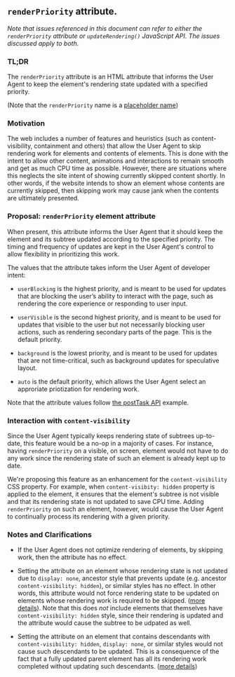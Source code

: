 ## `renderPriority` attribute.

_Note that issues referenced in this document can refer to either the
`renderPriority` attribute or `updateRendering()` JavaScript API. The issues
discussed apply to both._

### TL;DR
The `renderPriority` attribute is an HTML attribute that informs the User
Agent to keep the element's rendering state updated with a specified priority.

(Note that the `renderPriority` name is a
[placeholder name](https://github.com/WICG/display-locking/issues/200))

### Motivation
The web includes a number of features and heuristics (such as
content-visibility, containment and others) that allow the User Agent to skip
rendering work for elements and contents of elements. This is done with the
intent to allow other content, animations and interactions to remain smooth and
get as much CPU time as possible. However, there are situations where this
neglects the site intent of showing currently skipped content shortly. In other
words, if the website intends to show an element whose contents are currently
skipped, then skipping work may cause jank when the contents are ultimately
presented.

### Proposal: `renderPriority` element attribute
When present, this attribute informs the User Agent that it should keep the
element and its subtree updated according to the specified priority. The timing and frequency of
updates are kept in the User Agent's control to allow flexibility in
prioritizing this work.

The values that the attribute takes inform the User Agent of developer intent:
* `userBlocking` is the highest priority, and is meant to be used for updates
  that are blocking the user’s ability to interact with the page, such as
  rendering the core experience or responding to user input.

* `userVisible` is the second highest priority, and is meant to be used for
  updates that visible to the user but not necessarily blocking user actions,
  such as rendering secondary parts of the page. This is the default priority.

* `background` is the lowest priority, and is meant to be used for updates that
  are not time-critical, such as background updates for speculative layout.

* `auto` is the default priority, which allows the User Agent select an
  approriate priotization for rendering work.

Note that the attribute values follow [the postTask API](https://wicg.github.io/scheduling-apis/#sec-task-priorities)
example.


### Interaction with `content-visibility`
Since the User Agent typically keeps rendering state of subtrees up-to-date,
this feature would be a no-op in a majority of cases. For instance, having
`renderPriority` on a visible, on screen, element would not have to do any
work since the rendering state of such an element is already kept up to date.

We're proposing this feature as an enhancement for the `content-visibility` CSS
property. For example, when `content-visibity: hidden` property is applied to
the element, it ensures that the element's subtree is not visible and that its
rendering state is not updated to save CPU time. Adding `renderPriority` on
such an element, however, would cause the User Agent to continually process its
rendering with a given priority.

### Notes and Clarifications
* If the User Agent does not optimize rendering of elements, by skipping work,
  then the attribute has no effect.

* Setting the attribute on an element whose rendering state is not updated due
  to `display: none`, ancestor style that prevents update (e.g. ancestor
  `content-visibility: hidden`), or similar styles has no effect. In other
  words, this attribute would not force rendering state to be updated on
  elements whose rendering work is required to be skipped. ([more
  details](https://github.com/WICG/display-locking/issues/199)). Note that this
  does _not_ include elements that themselves have `content-visibility: hidden`
  style, since their rendering is updated and the attribute would cause the
  subtree to be udpated as well.

* Setting the attribute on an element that contains descendants with
  `content-visibility: hidden`, `display: none`, or similar styles would not
  cause such descendants to be updated. This is a consequence of the fact that
  a fully updated parent element has all its rendering work completed without
  updating such descendants. ([more
  details](https://github.com/WICG/display-locking/issues/196))

